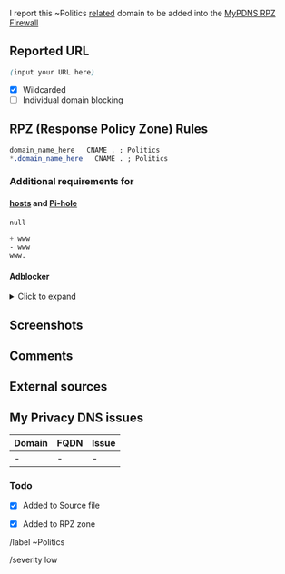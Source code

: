 I report this ~Politics [related][catinfo] domain to be added into the [MyPDNS RPZ Firewall][mpdrf]

## Reported URL

```css
(input your URL here)
```

- [X] Wildcarded
- [ ] Individual domain blocking

## RPZ (Response Policy Zone) Rules

```css
domain_name_here   CNAME . ; Politics
*.domain_name_here   CNAME . ; Politics
```

### Additional requirements for

#### [hosts] and [Pi-hole]

```css
null
```

```css
+ www
- www
www.
```

#### Adblocker
<details><summary>Click to expand</summary>

```css
N/A
```

</details>

## Screenshots
<!-- add screenshot below -->

## Comments
<!-- some comment about this domain -->


## External sources
<!-- add source URL here if you take it from somewhere else -->


## My Privacy DNS issues
| Domain | FQDN | Issue |
| -- | -- | -- |
| - | - | - |

### Todo
- [X] Added to Source file
- [X] Added to RPZ zone


[catinfo]: https://github.com/mypdns/matrix/-/tree/master/source/politics
[mpdrf]: https://github.com/mypdns/matrix/
[hosts]: https://kb.mypdns.org/articles/MTX/dns/DnsHosts
[Pi-hole]: https://github.com/mypdns/matrix/-/blob/master/source/porn_filters/README.md#pi-hole

[//]: # ( write SHA-1 value of base domain here )

/label ~Politics

/severity low

